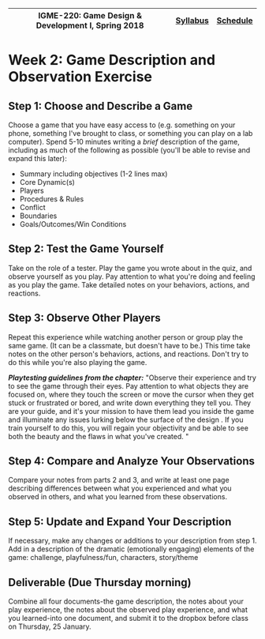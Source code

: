 |  IGME-220: Game Design & Development I, Spring 2018 | [Syllabus](README.md) | [Schedule](Schedule.md) |
|----|----|----|

# Week 2: Game Description and Observation Exercise

## Step 1: Choose and Describe a Game
Choose a game that you have easy access to (e.g. something on your phone, something I've brought to class, or something you can play on a lab computer). Spend 5-10 minutes writing a *brief* description of the game, including as much of the following as possible (you'll be able to revise and expand this later):
* Summary including objectives (1-2 lines max)
* Core Dynamic(s)
* Players
* Procedures & Rules
* Conflict
* Boundaries
* Goals/Outcomes/Win Conditions


## Step 2: Test the Game Yourself
Take on the role of a tester. Play the game you wrote about in the quiz, and observe yourself as you play. Pay attention to what you're doing and feeling as you play the game. Take detailed notes on your behaviors, actions, and reactions.

## Step 3: Observe Other Players
Repeat this experience while watching another person or group play the same game. (It can be a classmate, but doesn't have to be.) This time take notes on the other person's behaviors, actions, and reactions. Don't try to do this while you're also playing the game.

***Playtesting guidelines from the chapter:*** "Observe their experience and try to see the game through their eyes. Pay attention to what objects they are focused on, where they touch the screen or move the cursor when they get stuck or frustrated or bored, and write down everything they tell you. They are your guide, and it's your mission to have them lead you inside the game and illuminate any issues lurking below the surface of the design . If you train yourself to do this, you will regain your objectivity and be able to see both the beauty and the flaws in what you've created. "

## Step 4: Compare and Analyze Your Observations
Compare your notes from parts 2 and 3, and write at least one page describing differences between what you experienced and what you observed in others, and what you learned from these observations. 

## Step 5: Update and Expand Your Description
If necessary, make any changes or additions to your description from step 1. Add in a description of the dramatic (emotionally engaging) elements of the game: challenge, playfulness/fun, characters, story/theme

## Deliverable (Due Thursday morning)
Combine all four documents-the game description, the notes about your play experience, the notes about the observed play experience, and what you learned-into one document, and submit it to the dropbox before class on Thursday, 25 January. 




